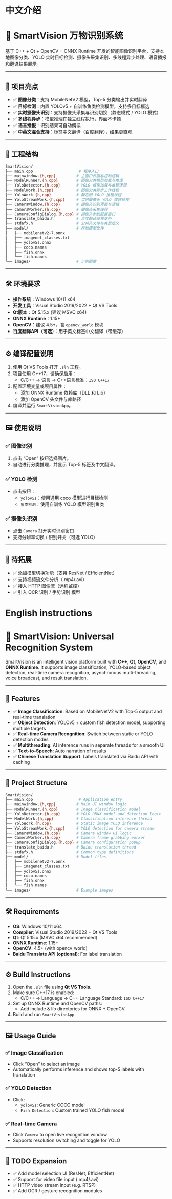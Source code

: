 # 中文介绍

  
# 🧠 SmartVision 万物识别系统

基于 C++ + Qt + OpenCV + ONNX Runtime 开发的智能图像识别平台，支持本地图像分类、YOLO 实时目标检测、摄像头采集识别、多线程异步处理、语音播报和翻译结果展示。

---

## 🚀 项目亮点

- ✅ **图像分类**：支持 MobileNetV2 模型，Top-5 分类输出并实时翻译
- ✅ **目标检测**：内置 YOLOv5 + 自训练鱼类检测模型，支持多目标框选
- ✅ **实时摄像头识别**：支持摄像头采集与识别切换（静态模式 / YOLO 模式）
- ✅ **多线程异步**：模型推理在独立线程执行，界面不卡顿
- ✅ **语音播报**：识别结果可自动朗读
- ✅ **中英文混合支持**：标签中文翻译（百度翻译），结果更直观

---

## 📂 工程结构

```bash
SmartVision/
├── main.cpp                    # 程序入口
├── mainwindow.{h,cpp}         # 主窗口界面与控制逻辑
├── ModelRunner.{h,cpp}        # 图像分类模型加载与推理
├── YoloDetector.{h,cpp}       # YOLO 模型加载与推理逻辑
├── ModelWork.{h,cpp}          # 图像分类异步工作线程
├── YoloWork.{h,cpp}           # 静态图 YOLO 推理线程
├── YoloStreamWork.{h,cpp}     # 实时摄像头 YOLO 推理线程
├── CameraWindow.{h,cpp}       # 摄像头识别界面与逻辑
├── CameraWorker.{h,cpp}       # 摄像头采集线程
├── CameraConfigDialog.{h,cpp} # 摄像头参数配置窗口
├── translate_baidu.h          # 百度翻译线程支持
├── stdafx.h                   # 公共头文件与类型定义
├── model/                     # 存放模型文件
│   ├── mobilenetv2-7.onnx
│   ├── imagenet_classes.txt
│   ├── yolov5s.onnx
│   ├── coco.names
│   ├── fish.onnx
│   └── fish.names
└── images/                    # 示例图像
```

---

## 🛠️ 环境要求

- **操作系统**：Windows 10/11 x64
- **开发工具**：Visual Studio 2019/2022 + Qt VS Tools
- **Qt版本**：Qt 5.15.x (建议 MSVC x64)
- **ONNX Runtime**：1.15+
- **OpenCV**：建议 4.5+，含 `opencv_world` 模块
- **百度翻译API（可选）**：用于英文标签中文翻译（带缓存）

---

## ⚙️ 编译配置说明

1. 使用 Qt VS Tools 打开 `.sln` 工程。
2. 项目使用 C++17，请确保启用：
   - C/C++ → 语言 → C++语言标准：`ISO C++17`
3. 配置环境变量或项目属性：
   - 添加 ONNX Runtime 依赖库（DLL 和 Lib）
   - 添加 OpenCV 头文件与库路径
4. 编译并运行 `SmartVisionApp`。

---

## 🖼️ 使用说明

### ✅ 图像识别
1. 点击 “Open” 按钮选择图片。
2. 自动进行分类推理，并显示 Top-5 标签及中文翻译。

### ✅ YOLO 检测
- 点击按钮：
  - `yolov5s`：使用通用 coco 模型进行目标检测
  - `鱼类检测`：使用自训练 YOLO 模型识别鱼类

### ✅ 摄像头识别
- 点击 `Camera` 打开实时识别窗口
- 支持分辨率切换 / 识别开关（可选 YOLO）

---

## 🔁 待拓展

- ✅ 添加模型切换功能（支持 ResNet / EfficientNet）
- ✅ 支持视频流文件分析（.mp4/.avi）
- ✅ 接入 HTTP 图像流（远程监控）
- ✅ 引入 OCR 识别 / 手势识别 模型







        
      

# English instructions
# 🧠 SmartVision: Universal Recognition System

SmartVision is an intelligent vision platform built with **C++**, **Qt**, **OpenCV**, and **ONNX Runtime**. It supports image classification, YOLO-based object detection, real-time camera recognition, asynchronous multi-threading, voice broadcast, and result translation.

---

## 🚀 Features

- ✅ **Image Classification**: Based on MobileNetV2 with Top-5 output and real-time translation
- ✅ **Object Detection**: YOLOv5 + custom fish detection model, supporting multiple targets
- ✅ **Real-time Camera Recognition**: Switch between static or YOLO detection modes
- ✅ **Multithreading**: AI inference runs in separate threads for a smooth UI
- ✅ **Text-to-Speech**: Auto narration of results
- ✅ **Chinese Translation Support**: Labels translated via Baidu API with caching

---

## 📂 Project Structure

```bash
SmartVision/
├── main.cpp                    # Application entry
├── mainwindow.{h,cpp}         # Main UI window logic
├── ModelRunner.{h,cpp}        # Image classification model
├── YoloDetector.{h,cpp}       # YOLO ONNX model and detection logic
├── ModelWork.{h,cpp}          # Classification inference thread
├── YoloWork.{h,cpp}           # Static image YOLO inference
├── YoloStreamWork.{h,cpp}     # YOLO detection for camera stream
├── CameraWindow.{h,cpp}       # Camera window UI logic
├── CameraWorker.{h,cpp}       # Camera frame grabbing worker
├── CameraConfigDialog.{h,cpp} # Camera configuration popup
├── translate_baidu.h          # Baidu translation thread
├── stdafx.h                   # Common type definitions
├── model/                     # Model files
│   ├── mobilenetv2-7.onnx
│   ├── imagenet_classes.txt
│   ├── yolov5s.onnx
│   ├── coco.names
│   ├── fish.onnx
│   └── fish.names
└── images/                    # Example images
```

---

## 🛠️ Requirements

- **OS**: Windows 10/11 x64
- **Compiler**: Visual Studio 2019/2022 + Qt VS Tools
- **Qt**: Qt 5.15.x (MSVC x64 recommended)
- **ONNX Runtime**: 1.15+
- **OpenCV**: 4.5+ (with opencv_world)
- **Baidu Translate API (optional)**: For label translation

---

## ⚙️ Build Instructions

1. Open the `.sln` file using **Qt VS Tools**.
2. Make sure C++17 is enabled:
   - C/C++ → Language → C++ Language Standard: `ISO C++17`
3. Set up ONNX Runtime and OpenCV paths:
   - Add include & lib directories for ONNX + OpenCV
4. Build and run `SmartVisionApp`.

---

## 🖼️ Usage Guide

### ✅ Image Classification
- Click “Open” to select an image
- Automatically performs inference and shows top-5 labels with translation

### ✅ YOLO Detection
- Click:
  - `yolov5s`: Generic COCO model
  - `Fish Detection`: Custom trained YOLO fish model

### ✅ Real-time Camera
- Click `Camera` to open live recognition window
- Supports resolution switching and toggle for YOLO

---

## 🔁 TODO Expansion

- ✅ Add model selection UI (ResNet, EfficientNet)
- ✅ Support for video file input (.mp4/.avi)
- ✅ HTTP video stream input (e.g. RTSP)
- ✅ Add OCR / gesture recognition modules

